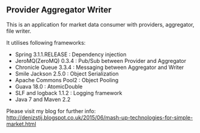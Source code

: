 Provider Aggregator Writer
--------------

This is an application for market data consumer with providers, aggregator, file writer.

It utilises following frameworks:
- Spring  3.1.1.RELEASE : Dependency injection
- JeroMQ(ZeroMQ)  0.3.4 : Pub/Sub between Provider  and Aggregator
- Chronicle Queue 3.3.4 : Messaging between Aggregator and Writer
- Smile Jackson  2.5.0 : Object Serialization 
- Apache Commons Pool2 : Object Pooling 
- Guava 18.0 : AtomicDouble 
- SLF and logback 1.1.2 : Logging framework 
- Java 7 and Maven 2.2

Please visit my blog for further info:
http://denizstij.blogspot.co.uk/2015/06/mash-up-technologies-for-simple-market.html

